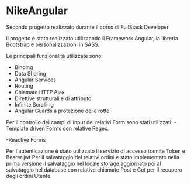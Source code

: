 # NikeAngular

Secondo progetto realizzato durante il corso di FullStack Developer

il progetto è stato realizzato utilizzando il Framework Angular, la libreria Bootstrap e personalizzazioni in SASS.

Le principali funzionalità utilizzate sono:
- Binding
- Data Sharing
- Angular Services
- Routing
- Chiamate HTTP Ajax
- Direttive strutturali e di attributo
- Infinite Scrolling
- Angular Guards a protezione delle rotte

Per il controllo dei campi di input dei relativi Form sono stati utilizzati:
-Template driven Forms con relative Regex.

-Reactive Forms

Per l'autenticazione è stato utilizzato il servizio di accesso tramite Token e Bearer jwt
Per il salvataggio dei relativi ordini è stato implementato nella prima versione il salvataggio nel locale storage aggiornato poi al salvataggio nel database con relative chiamate Post e Get per il recupero degli ordini Utente.
